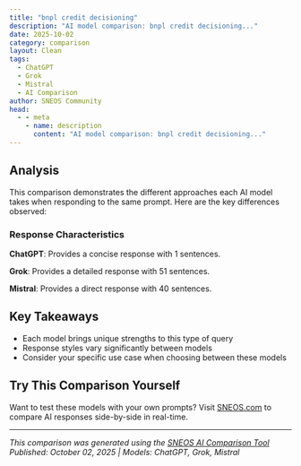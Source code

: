 ```yaml
---
title: "bnpl credit decisioning"
description: "AI model comparison: bnpl credit decisioning..."
date: 2025-10-02
category: comparison
layout: Clean
tags:
  - ChatGPT
  - Grok
  - Mistral
  - AI Comparison
author: SNEOS Community
head:
  - - meta
    - name: description
      content: "AI model comparison: bnpl credit decisioning..."
---
```


<ChatComparison
  title="bnpl credit decisioning"
  prompt="bnpl credit decisioning"
  :responses='{"ChatGPT": "BNPL, or Buy Now Pay Later, is a payment option that allows consumers to purchase goods or services and defer payment for a period of time, often without interest if paid within that period. Credit decisioning in the context of BNPL involves assessing a consumer&#x27;s creditworthiness to determine whether they qualify for this type of financing.\n\n### Key Components of BNPL Credit Decisioning:\n\n1. **Data Collection**:\n - **Application Information**: Consumers typically provide personal information such as name, address, income, and social security number.\n - **Transaction Data**: Details about the item(s) being purchased, their cost, and the payment plan structure.\n - **Credit History**: A review of the consumer&#x27;s credit reports from credit bureaus (if applicable) or alternative data sources.\n\n2. **Automated Decisioning**:\n - Many BNPL providers use machine learning algorithms to analyze data rapidly and make real-time credit decisions. This can include:\n - **Credit Scoring Models**: Using traditional credit scores or alternative scores based on non-traditional data (e.g., utility payments, rental history).\n - **Behavioral Analytics**: Analyzing user behavior, such as how often they use BNPL, lien history, and account management behaviors.\n\n3. **Risk Assessment**:\n - Providers assess the risk of default based on:\n - **Debt-to-Income Ratio**: Evaluating the consumer’s current financial obligations versus their income.\n - **Payment History**: Analyzing previous behavior with loans, including repayment patterns.\n - **Fraud Detection**: Tools are implemented to identify potential fraudulent applications or transactions.\n\n4. **Approval Process**:\n - Based on the collected data and risk assessment, the BNPL provider decides:\n - **Approval vs. Denial**: Whether to approve the application and under what terms.\n - **Credit Limit**: Establishing a maximum amount the consumer can borrow.\n - **Payment Terms**: Defining the installment structure, such as the number of payments, frequency, and any fees.\n\n5. **Compliance and Regulations**:\n - BNPL providers must comply with financial regulations, which can vary by country. This includes responsible lending practices, transparency in terms, and protection of consumer rights.\n\n6. **Post-Decision Monitoring**:\n - Ongoing evaluation of consumer behavior and payment reliability post-approval is important to manage risk and adjust credit limits or payment terms if necessary.\n\n### Trends in BNPL Credit Decisioning:\n- **Increased Use of Alternative Data**: There&#x27;s a growing trend to use non-traditional data sources to assess creditworthiness for consumers who might not have a robust credit history.\n- **Regulatory Scrutiny**: As BNPL becomes more popular, regulators are paying closer attention to how providers assess risk and communicate terms to consumers.\n- **Integration with Merchants**: Many BNPL providers partner with specific retailers, which can influence their credit decisioning processes based on the risk associated with certain merchants.\n\nBNPL has transformed the lending landscape, making credit access easier for consumers, but it also carries risks that necessitate careful decision-making by providers. Understanding these components can help both consumers and providers navigate the BNPL market effectively.", "Grok": "BNPL (Buy Now, Pay Later) credit decisioning refers to the process of evaluating whether a customer qualifies for a BNPL service, which allows them to make a purchase and pay for it in installments over time without immediate full payment. This decisioning process involves assessing the customer\u0027s creditworthiness, risk profile, and ability to repay the deferred payments while minimizing the risk of default for the BNPL provider. Here\u0027s a detailed breakdown of BNPL credit decisioning:\n\n### Key Components of BNPL Credit Decisioning\n1. **Customer Data Collection**:\n - **Personal Information**: Name, age, address, and contact details.\n - **Financial Information**: Income, employment status, and sometimes bank account or transaction history.\n - **Purchase Details**: Value of the transaction, merchant, and type of goods/services.\n\n2. **Credit Assessment**:\n - Unlike traditional credit systems that heavily rely on credit scores (e.g., FICO), many BNPL providers use alternative data and proprietary algorithms to assess creditworthiness, especially since BNPL often targets underbanked or younger consumers with limited credit history.\n - Common factors include:\n - **Soft Credit Checks**: Some BNPL providers perform soft inquiries that don\u2019t impact the customer\u2019s credit score.\n - **Transaction History**: Past behavior with BNPL services or similar platforms.\n - **Affordability Analysis**: Evaluating whether the customer can afford the installment payments based on their income or spending patterns.\n\n3. **Risk Scoring**:\n - BNPL providers often develop risk models to assign a score to each applicant, indicating the likelihood of default or late payments.\n - Machine learning and AI are frequently used to analyze vast amounts of data, including non-traditional data points like social media activity, online shopping habits, or device usage patterns.\n\n4. **Regulatory and Compliance Checks**:\n - Ensuring adherence to local regulations, such as anti-money laundering (AML) laws and know-your-customer (KYC) requirements.\n - Some regions have specific rules for short-term lending or consumer protection that BNPL providers must follow.\n\n5. **Real-Time Decisioning**:\n - BNPL credit decisions are often made instantly at the point of sale (online or in-store). This requires automated systems that can quickly process data and provide approvals or denials within seconds.\n - APIs integrate with merchant checkout systems to enable seamless decisioning.\n\n6. **Approval or Denial**:\n - If approved, the customer is offered a payment plan (e.g., 4 installments over 6 weeks) with clear terms on interest (if any), fees for late payments, and repayment schedules.\n - If denied, the customer is typically not provided credit, and alternative payment methods are required.\n\n### Unique Aspects of BNPL Credit Decisioning\n- **Lower Barriers**: BNPL often has more lenient criteria compared to traditional loans or credit cards, making it accessible to those with poor or no credit history.\n- **Merchant Partnership**: BNPL providers often partner with merchants, and the decisioning process may factor in the merchant\u0027s risk profile or customer base.\n- **Short-Term Nature**: Since BNPL involves short-term credit (weeks to months), decisioning focuses on immediate affordability rather than long-term creditworthiness.\n- **Interest-Free Model**: Many BNPL services don\u2019t charge interest, instead relying on merchant fees or late payment penalties, which influences how risk is assessed.\n\n### Challenges in BNPL Credit Decisioning\n- **Default Risk**: Without traditional credit checks, there\u0027s a higher risk of customers defaulting on payments.\n- **Fraud**: BNPL systems can be vulnerable to identity theft or fraudulent applications.\n- **Regulatory Scrutiny**: As BNPL grows, governments are introducing stricter regulations to prevent over-indebtedness and ensure transparency.\n- **Data Privacy**: Using alternative data for decisioning raises concerns about how customer information is collected, stored, and used.\n\n### Technologies and Tools Used\n- **Machine Learning and AI**: For predictive analytics and risk scoring.\n- **APIs**: For real-time integration with e-commerce platforms.\n- **Alternative Data Platforms**: To assess creditworthiness beyond traditional credit bureaus (e.g., Plaid for bank data or social media analytics).\n- **Fraud Detection Tools**: To flag suspicious activities or applications.\n\n### Benefits of Effective BNPL Credit Decisioning\n- **Increased Sales for Merchants**: Approving more customers leads to higher conversion rates.\n- **Customer Access**: Enhances financial inclusion for underserved populations.\n- **Risk Mitigation**: Advanced algorithms help reduce defaults and fraud.\n- **Customer Experience**: Seamless and quick decisions improve satisfaction at checkout.\n\n### Conclusion\nBNPL credit decisioning is a critical component of the BNPL ecosystem, balancing the need to provide accessible credit with the necessity of managing risk. As the industry evolves, providers are increasingly leveraging advanced technologies and alternative data to improve accuracy and inclusivity in their decision-making processes, while also navigating regulatory and ethical considerations. If you\u0027re looking for specifics on a particular BNPL provider (e.g., Affirm, Klarna, Afterpay), or want to dive deeper into a specific aspect like fraud prevention or AI models, let me know!", "Mistral": "Buy Now, Pay Later (BNPL) credit decisioning is a critical process for BNPL providers to assess the creditworthiness of consumers and manage risk effectively. Here are some key aspects and steps involved in BNPL credit decisioning:\n\n### 1. **Data Collection**\n - **Consumer Information:** Basic details like name, address, contact information, and employment status.\n - **Transaction History:** Past purchase behavior, payment history, and any defaults or late payments.\n - **Credit Scores:** Traditional credit scores from credit bureaus, if available.\n - **Alternative Data:** Social media activity, utility payments, rental history, and other non-traditional data sources.\n\n### 2. **Risk Assessment**\n - **Credit Scoring Models:** Use of proprietary algorithms and models to evaluate the likelihood of repayment.\n - **Fraud Detection:** Implementation of fraud detection mechanisms to identify and prevent fraudulent transactions.\n - **Behavioral Analytics:** Analysis of consumer behavior patterns to predict future payment behavior.\n\n### 3. **Decision-Making**\n - **Approval/Rejection:** Based on the risk assessment, decide whether to approve or reject the BNPL request.\n - **Credit Limits:** Determine the maximum credit limit for the consumer based on their risk profile.\n - **Payment Plans:** Offer different payment plans (e.g., 4 installments, 6 installments) based on the consumer\u0027s creditworthiness and purchase amount.\n\n### 4. **Monitoring and Adjustment**\n - **Ongoing Monitoring:** Continuous monitoring of the consumer\u0027s payment behavior and adjusting credit limits or payment plans as needed.\n - **Risk Management:** Regular updates to risk models and fraud detection systems to adapt to changing market conditions and consumer behavior.\n\n### 5. **Compliance and Regulation**\n - **Regulatory Compliance:** Ensure compliance with local and international regulations related to consumer credit and data privacy.\n - **Transparency:** Provide clear and transparent terms and conditions to consumers, including interest rates, fees, and repayment schedules.\n\n### 6. **Technology and Tools**\n - **Machine Learning:** Use of machine learning algorithms to improve the accuracy of credit scoring models.\n - **Data Analytics:** Advanced data analytics tools to process and analyze large volumes of data.\n - **Automation:** Automated decision-making systems to speed up the credit approval process.\n\n### 7. **Customer Experience**\n - **User-Friendly Interface:** Ensure the application process is simple and user-friendly.\n - **Customer Support:** Provide robust customer support to address any issues or concerns.\n - **Education:** Educate consumers about responsible use of BNPL services and the importance of timely repayments.\n\n### 8. **Feedback Loop**\n - **Consumer Feedback:** Collect and analyze consumer feedback to improve the credit decisioning process.\n - **Performance Metrics:** Track key performance indicators (KPIs) such as approval rates, default rates, and customer satisfaction to measure the effectiveness of the credit decisioning process.\n\n### Challenges\n - **Data Privacy:** Ensuring the protection of consumer data and compliance with data privacy regulations.\n - **Risk Management:** Balancing the need to approve more consumers with the risk of defaults and fraud.\n - **Consumer Education:** Educating consumers about the risks and responsibilities associated with BNPL services.\n\n### Best Practices\n - **Transparent Communication:** Clearly communicate the terms and conditions, including any fees or interest rates.\n - **Flexible Payment Options:** Offer a variety of payment plans to cater to different consumer needs.\n - **Continuous Improvement:** Regularly update and improve credit decisioning models based on new data and market trends.\n\nBy implementing a robust and efficient credit decisioning process, BNPL providers can effectively manage risk, ensure compliance, and provide a positive customer experience."}' 
  published-date="10:55"
/>

## Analysis

This comparison demonstrates the different approaches each AI model takes when responding to the same prompt. Here are the key differences observed:

### Response Characteristics

**ChatGPT**: Provides a concise response with 1 sentences. 

**Grok**: Provides a detailed response with 51 sentences. 

**Mistral**: Provides a direct response with 40 sentences. 

## Key Takeaways

- Each model brings unique strengths to this type of query
- Response styles vary significantly between models
- Consider your specific use case when choosing between these models

## Try This Comparison Yourself

Want to test these models with your own prompts? Visit [SNEOS.com](https://sneos.com) to compare AI responses side-by-side in real-time.

---

*This comparison was generated using the [SNEOS AI Comparison Tool](https://sneos.com)*
*Published: October 02, 2025 | Models: ChatGPT, Grok, Mistral*
